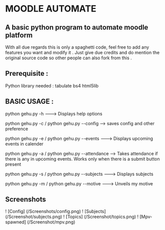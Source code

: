 # MOODLE AUTOMATE

## A basic python program to automate moodle platform 

With all due regards this is only a spaghetti code, feel free to add any features you want and modify it . Just give due credits and do mention the original source code so other people can also fork from this .

## Prerequisite :

Python library needed :
tabulate 
bs4
html5lib

## BASIC USAGE :

python gehu.py -h ---> Displays help options

python gehu.py -c / python gehu.py --config  --> saves config and other preference

python gehu.py -e / python gehu.py --events ---> Displays upcoming events in calender 

python gehu.py -a / python gehu.py --attendance --> Takes attendance if there is any in upcoming events. Works only when there is a submit button present

python gehu.py -s / python gehu.py --subjects ---> Displays subjects 

python gehu.py -m / python gehu.py --motive ---> Unveils my motive 

## Screenshots
! [Config] (/Screenshots/config.png)
! [Subjects] (/Screenshot/subjects.png)
! [Topics] (/Screenshot/topics.png)
! [Mpv-spawned] (/Screenshot/mpv.png)
